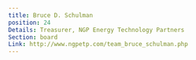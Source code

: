 ```yaml
---
title: Bruce D. Schulman
position: 24
Details: Treasurer, NGP Energy Technology Partners
Section: board
Link: http://www.ngpetp.com/team_bruce_schulman.php
---
```


